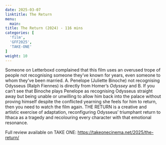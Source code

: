 ```yaml
---
date: 2025-03-07
linktitle: The Return
menu:
  main:
title: The Return (2024) - 116 mins
categories: [
  'film',
  'GFF2025',
  'TAKE-ONE'
]
weight: 10
---
```


Someone on Letterboxd complained that this film uses an overused trope of people not recognising someone they’ve known for years, even someone to whom they’ve been married. A. Penelope (Juliette Binoche) not recognising Odysseus (Ralph Fiennes) is directly from Homer’s *Odyssey* and B. If you can’t see that Binoche plays Penelope as recognising Odysseus straight away but being unable or unwilling to allow him back into the palace without proving himself despite the conflicted yearning she feels for him to return, then you need to watch the film again. THE RETURN is a creative and artistic exercise of adaptation, reconfiguring Odysseus’ triumphant return to Ithaca as a tragedy and recolouring every character with that emotional resonance. 

Full review available on TAKE ONE: https://takeonecinema.net/2025/the-return/